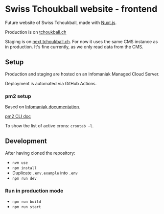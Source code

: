 # Swiss Tchoukball website - frontend

Future website of Swiss Tchoukball, made with [Nuxt.js](https://nuxtjs.org).

Production is on [tchoukball.ch](https://tchoukball.ch)

Staging is on [next.tchoukball.ch](https://next.tchoukball.ch). For now it uses the same CMS instance as in production. It's fine currently, as we only read data from the CMS.

## Setup

Production and staging are hosted on an Infomaniak Managed Cloud Server.

Deployment is automated via GitHub Actions.

### pm2 setup

Based on [Infomaniak documentation](https://www.infomaniak.com/fr/support/faq/2201/serveur-cloud-application-nodejs-fonctionnement-permanent).

[pm2 CLI doc](https://pm2.io/docs/runtime/reference/pm2-cli/)

To show the list of active crons: `crontab -l`.

## Development

After having cloned the repository:

- `nvm use`
- `npm install`
- Duplicate `.env.example` into `.env`
- `npm run dev`

### Run in production mode

- `npm run build`
- `npm run start`
